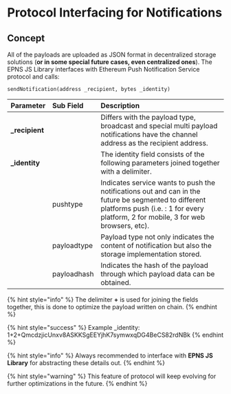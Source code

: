 # Protocol Interfacing for Notifications

## Concept

All of the payloads are uploaded as JSON format in decentralized storage solutions \(**or in some special future cases, even centralized ones**\). The EPNS JS Library interfaces with Ethereum Push Notification Service protocol and calls:

```text
sendNotification(address _recipient, bytes _identity)
```

| Parameter | Sub Field | Description |
| :--- | :--- | :--- |
| **\_recipient** |  | Differs with the payload type, broadcast and special multi payload notifications have the channel address as the recipient address. |
| **\_identity** |  | The identity field consists of the following parameters joined together with a delimiter. |
|  | pushtype | Indicates service wants to push the notifications out and can in the future be segmented to different platforms push \(i.e. : 1 for every platform, 2 for mobile, 3 for web browsers, etc\). |
|  | payloadtype | Payload type not only indicates the content of notification but also the storage implementation stored. |
|  | payloadhash | Indicates the hash of the payload through which payload data can be obtained. |

{% hint style="info" %}
The delimiter **+** is used for joining the fields together, this is done to optimize the payload written on chain.
{% endhint %}

{% hint style="success" %}
Example \_identity: 1+2+QmcdzjicUnxv8ASKKSgEEYjhK7symwxqDG4BeCS82rdNBk
{% endhint %}

{% hint style="info" %}
Always recommended to interface with **EPNS JS Library** for abstracting these details out.
{% endhint %}

{% hint style="warning" %}
This feature of protocol will keep evolving for further optimizations in the future.
{% endhint %}

